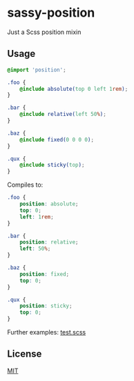 # sassy-position

Just a Scss position mixin

## Usage

```scss
@import 'position';

.foo {
	@include absolute(top 0 left 1rem);
}

.bar {
	@include relative(left 50%);
}

.baz {
	@include fixed(0 0 0 0);
}

.qux {
	@include sticky(top);
}
```

Compiles to:

```css
.foo {
	position: absolute;
	top: 0;
	left: 1rem;
}

.bar {
	position: relative;
	left: 50%;
}

.baz {
	position: fixed;
	top: 0;
}

.qux {
	position: sticky;
	top: 0;
}
```

Further examples:
[test.scss](./test/test.scss)

## License

[MIT](./LICENSE)
